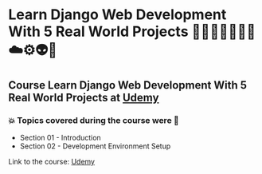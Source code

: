 # Learn Django Web Development With 5 Real World Projects 👩🏻‍💻🤯🐍🤖🎲☁️⚙️👽👾
## Course Learn Django Web Development With 5 Real World Projects at [Udemy](https://www.udemy.com/course/learn-django-web-development-with-3-real-world-projects/)
### 💥 Topics covered during the course were 🚀
- Section 01 - Introduction
- Section 02 - Development Environment Setup

Link to the course: [Udemy](https://www.udemy.com/course/learn-django-web-development-with-3-real-world-projects/)
